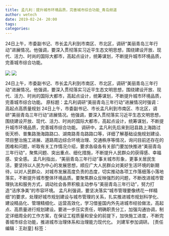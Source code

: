 ```yaml
---
title: 孟凡利：提升城市环境品质，完善城市综合功能_青岛频道
author: wetech
date: 2019-02-24- 20:00
tags: 
categories: 
---
```

24日上午，市委副书记、市长孟凡利到市南区、市北区，调研“美丽青岛三年行动”进展情况。他强调，要深入贯彻落实习近平生态文明思想，围绕建设开放、现代、活力、时尚的国际大都市，高起点设计，统筹谋划，不断提升城市环境品质，完善城市综合功能。
<!-- more -->
                
<img align="center" border="0" src="http://p1.ifengimg.com/a/2019_09/90781215b7c3455_size860_w1920_h1200.jpg" />
                
<img align="center" border="0" src="http://p2.ifengimg.com/a/2016/0810/204c433878d5cf9size1_w16_h16.png" />
                
            
24日上午，市委副书记、市长孟凡利到市南区、市北区，调研“美丽青岛三年行动”进展情况。他强调，要深入贯彻落实习近平生态文明思想，围绕建设开放、现代、活力、时尚的国际大都市，高起点设计，统筹谋划，不断提升城市环境品质，完善城市综合功能。
原标题：孟凡利调研“美丽青岛三年行动”进展情况时强调：高起点高质量规划
24日上午，市委副书记、市长孟凡利到市南区、市北区，调研“美丽青岛三年行动”进展情况。他强调，要深入贯彻落实习近平生态文明思想，围绕建设开放、现代、活力、时尚的国际大都市，高起点设计，统筹谋划，不断提升城市环境品质，完善城市综合功能。
调研中，孟凡利先后来到冠县路上海路过街天桥、普集路渤海路路口、湖南路青岛路路口等，详细了解基础设施规划建设、项目整治施工进展、道路周边综合环境治理、交通秩序等情况，询问目前还存在的困难和问题，听取有关工作情况介绍，要求各级各有关部门要加快推进“美丽青岛三年行动”，聚焦问题、突出重点、细化措施，不断提升人民群众的获得感、幸福感、安全感。
孟凡利指出，“美丽青岛三年行动”事关城市形象，更事关居民生活，要坚持以人民为中心的发展思想，顺应广大人民群众对美好生活环境的新期待，以对人民群众、对城市发展高度负责的态度，切实推动各项工作落细落小落地落实，不断提升城市整体环境品质。要聚焦群众反映强烈的问题，不断改进城市管理执法和服务方式，调动社会各界积极主动参与“美丽青岛三年行动”，努力打造“洁序净美”的市容环境。
孟凡利强调，要坚决落实“城市管理要像绣花一样精细”的要求，处理好城市规划建设与城市管理的关系，扎实推进城市规划科学化、建设精品化、管理精细化、运营高效化，学习借鉴国内外先进城市经验做法，高起点、高质量进行规划建设。要进一步压实责任，明确职责分工，加强沟通协调，制定详细周全的工作方案，在保证工程质量和安全的前提下，加快施工进度，不断完善城市综合功能，推进城市治理体系和治理能力现代化。
刘建军参加调研。
[责任编辑：王赵童]
标签：
 
 
             
